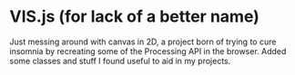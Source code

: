 # VIS.js (for lack of a better name)

Just messing around with canvas in 2D, a project born of trying to cure insomnia
by recreating some of the Processing API in the browser.
Added some classes and stuff I found useful to aid in my projects.